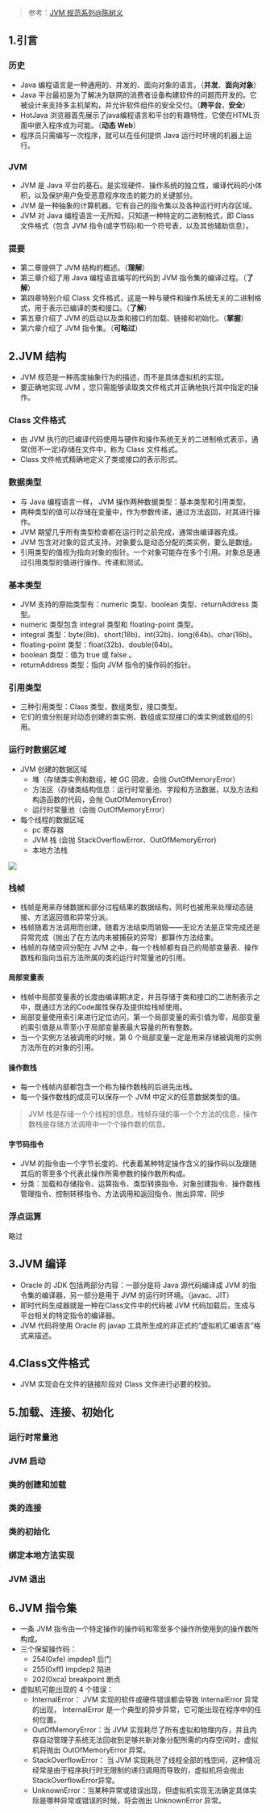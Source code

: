 >参考：[JVM 规范系列@陈树义](https://www.cnblogs.com/chanshuyi/p/jvm_specification_00_guide.html)

## 1.引言

### 历史
- Java 编程语言是一种通用的、并发的、面向对象的语言。（**并发**、**面向对象**）
- Java 平台最初是为了解决为联网的消费者设备构建软件的问题而开发的。它被设计来支持多主机架构，并允许软件组件的安全交付。（**跨平台**，**安全**）
- HotJava 浏览器首先展示了java编程语言和平台的有趣特性，它使在HTML页面中嵌入程序成为可能。（**动态 Web**）
- 程序员只需编写一次程序，就可以在任何提供 Java 运行时环境的机器上运行。

### JVM
- JVM 是 Java 平台的基石。是实现硬件、操作系统的独立性，编译代码的小体积，以及保护用户免受恶意程序攻击的能力的关键部分。
- JVM 是一种抽象的计算机器。它有自己的指令集以及各种运行时内存区域。
- JVM 对 Java 编程语言一无所知，只知道一种特定的二进制格式，即 Class 文件格式（包含 JVM 指令(或字节码)和一个符号表，以及其他辅助信息）。

### 提要
- 第二章提供了 JVM 结构的概述。（**理解**）
- 第三章介绍了用 Java 编程语言编写的代码到 JVM 指令集的编译过程。（**了解**）
- 第四章特别介绍 Class 文件格式，这是一种与硬件和操作系统无关的二进制格式，用于表示已编译的类和接口。（**了解**）
- 第五章介绍了 JVM 的启动以及类和接口的加载、链接和初始化。（**掌握**）
- 第六章介绍了 JVM 指令集。（**可略过**）

## 2.JVM 结构
- JVM 规范是一种高度抽象行为的描述，而不是具体虚拟机的实现。
- 要正确地实现 JVM ，您只需能够读取类文件格式并正确地执行其中指定的操作。

### Class 文件格式
- 由 JVM 执行的已编译代码使用与硬件和操作系统无关的二进制格式表示，通常(但不一定)存储在文件中，称为 Class 文件格式。
- Class 文件格式精确地定义了类或接口的表示形式。

### 数据类型
- 与 Java 编程语言一样， JVM 操作两种数据类型：基本类型和引用类型。
- 两种类型的值可以存储在变量中，作为参数传递，通过方法返回，对其进行操作。
- JVM 期望几乎所有类型检查都在运行时之前完成，通常由编译器完成。
- JVM 包含对对象的显式支持。对象要么是动态分配的类实例，要么是数组。
- 引用类型的值视为指向对象的指针。一个对象可能存在多个引用。对象总是通过引用类型的值进行操作、传递和测试。

### 基本类型
- JVM 支持的原始类型有：numeric 类型、boolean 类型、returnAddress 类型。
- numeric 类型包含 integral 类型和 floating-point 类型。
- integral 类型：byte(8b)、short(18b)、int(32b)、long(64b)、char(16b)。
- floating-point 类型：float(32b)、double(64b)。
- boolean 类型：值为 true 或 false 。
- returnAddress 类型：指向 JVM 指令的操作码的指针。

### 引用类型
- 三种引用类型：Class 类型，数组类型，接口类型。
- 它们的值分别是对动态创建的类实例、数组或实现接口的类实例或数组的引用。

### 运行时数据区域 
- JVM 创建的数据区域
    - 堆（存储类实例和数组，被 GC 回收，会抛 OutOfMemoryError）
    - 方法区（存储类结构信息：运行时常量池、字段和方法数据，以及方法和构造函数的代码，会抛 OutOfMemoryError）
    - 运行时常量池（会抛 OutOfMemoryError）
- 每个线程的数据区域
    - pc 寄存器
    - JVM 栈 (会抛 StackOverflowError、OutOfMemoryError)
    - 本地方法栈

![](../img/jmm.png)  

### 栈帧
- 栈帧是用来存储数据和部分过程结果的数据结构，同时也被用来处理动态链接、方法返回值和异常分派。
- 栈帧随着方法调用而创建，随着方法结束而销毁——无论方法是正常完成还是异常完成（抛出了在方法内未被捕获的异常）都算作方法结束。
- 栈帧的存储空间分配在 JVM 之中，每一个栈帧都有自己的局部变量表、操作数栈和指向当前方法所属的类的运行时常量池的引用。

#### 局部变量表
- 栈帧中局部变量表的长度由编译期决定，并且存储于类和接口的二进制表示之中，既通过方法的Code属性保存及提供给栈帧使用。
- 局部变量使用索引来进行定位访问，第一个局部变量的索引值为零，局部变量的索引值是从零至小于局部变量表最大容量的所有整数。
- 当一个实例方法被调用的时候，第 0 个局部变量一定是用来存储被调用的实例方法所在的对象的引用。

#### 操作数栈
- 每一个栈帧内部都包含一个称为操作数栈的后进先出栈。
- 每一个操作数栈的成员可以保存一个 JVM 中定义的任意数据类型的值。
> JVM 栈是存储一个个线程的信息，栈帧存储的事一个个方法的信息，操作数栈是存储方法调用中一个个操作数的信息。

#### 字节码指令
- JVM 的指令由一个字节长度的、代表着某种特定操作含义的操作码以及跟随其后的零至多个代表此操作所需参数的操作数所构成。
- 分类：加载和存储指令、运算指令、类型转换指令、对象创建指令、操作数栈管理指令、控制转移指令、方法调用和返回指令、抛出异常、同步

### 浮点运算
略过

## 3.JVM 编译
- Oracle 的 JDK 包括两部分内容：一部分是将 Java 源代码编译成 JVM 的指令集的编译器，另一部分是用于 JVM 的运行时环境。（javac、JIT）
- 即时代码生成器就是一种在Class文件中的代码被 JVM 代码加载后，生成与平台相关的特定指令的编译器。
- JVM 代码将使用 Oracle 的 javap 工具所生成的非正式的“虚拟机汇编语言”格式来描述。

## 4.Class文件格式
-  JVM 实现会在文件的链接阶段对 Class 文件进行必要的校验。

## 5.加载、连接、初始化

### 运行时常量池
### JVM 启动
### 类的创建和加载
### 类的连接
### 类的初始化
### 绑定本地方法实现
### JVM 退出

## 6.JVM 指令集
- 一条 JVM 指令由一个特定操作的操作码和零至多个操作所使用到的操作数所构成。
- 三个保留操作码：
    - 254(0xfe) impdep1 后门
    - 255(0xff) impdep2 陷进
    - 202(0xca) breakpoint 断点
- 虚拟机可能出现的 4 个错误：
    - InternalError： JVM 实现的软件或硬件错误都会导致 InternalError 异常的出现， InternalError 是一个典型的异步异常，它可能出现在程序中的任何位置。
    - OutOfMemoryError：当 JVM 实现耗尽了所有虚拟和物理内存，并且内存自动管理子系统无法回收到足够共新对象分配所需的内存空间时，虚拟机将抛出 OutOfMemoryError 异常。
    - StackOverflowError： 当 JVM 实现耗尽了线程全部的栈空间，这种情况经常是由于程序执行时无限制的递归调用而导致的，虚拟机将会抛出 StackOverflowError异常。
    - UnknownError：当某种异常或错误出现，但虚拟机实现无法确定具体实际是哪种异常或错误的时候，将会抛出 UnknownError 异常。
